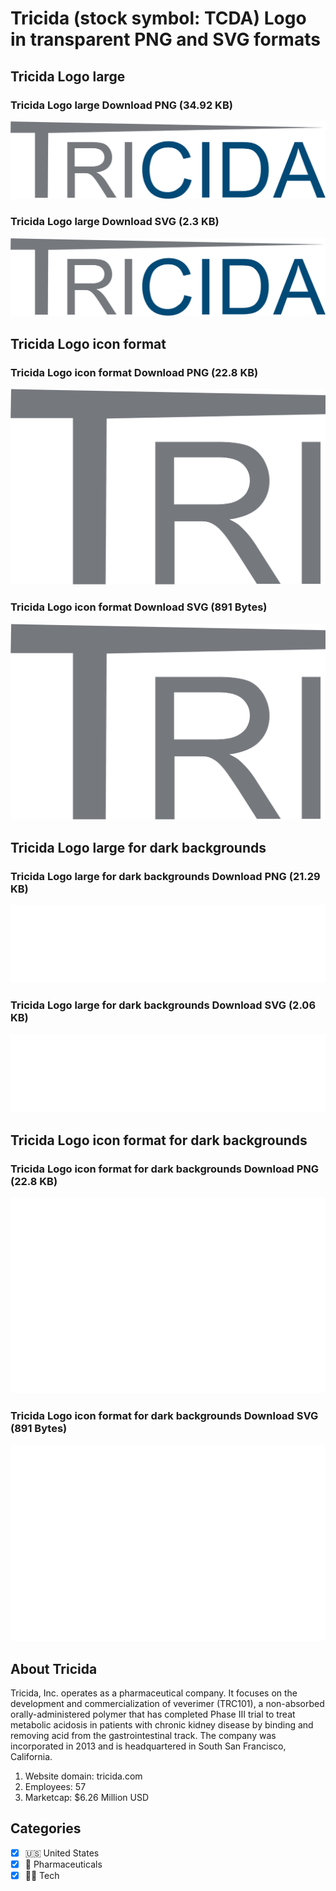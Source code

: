 # Tricida (stock symbol: TCDA) Logo in transparent PNG and SVG formats

## Tricida Logo large

### Tricida Logo large Download PNG (34.92 KB)

![Tricida Logo large Download PNG (34.92 KB)](/img/orig/TCDA_BIG-5c52edd4.png)

### Tricida Logo large Download SVG (2.3 KB)

![Tricida Logo large Download SVG (2.3 KB)](/img/orig/TCDA_BIG-0de18c68.svg)

## Tricida Logo icon format

### Tricida Logo icon format Download PNG (22.8 KB)

![Tricida Logo icon format Download PNG (22.8 KB)](/img/orig/TCDA-618d090b.png)

### Tricida Logo icon format Download SVG (891 Bytes)

![Tricida Logo icon format Download SVG (891 Bytes)](/img/orig/TCDA-16d3f7ea.svg)

## Tricida Logo large for dark backgrounds

### Tricida Logo large for dark backgrounds Download PNG (21.29 KB)

![Tricida Logo large for dark backgrounds Download PNG (21.29 KB)](/img/orig/TCDA_BIG.D-87d91774.png)

### Tricida Logo large for dark backgrounds Download SVG (2.06 KB)

![Tricida Logo large for dark backgrounds Download SVG (2.06 KB)](/img/orig/TCDA_BIG.D-6237c440.svg)

## Tricida Logo icon format for dark backgrounds

### Tricida Logo icon format for dark backgrounds Download PNG (22.8 KB)

![Tricida Logo icon format for dark backgrounds Download PNG (22.8 KB)](/img/orig/TCDA.D-0cb4328d.png)

### Tricida Logo icon format for dark backgrounds Download SVG (891 Bytes)

![Tricida Logo icon format for dark backgrounds Download SVG (891 Bytes)](/img/orig/TCDA.D-8a6d8c80.svg)

## About Tricida

Tricida, Inc. operates as a pharmaceutical company. It focuses on the development and commercialization of veverimer (TRC101), a non-absorbed orally-administered polymer that has completed Phase III trial to treat metabolic acidosis in patients with chronic kidney disease by binding and removing acid from the gastrointestinal track. The company was incorporated in 2013 and is headquartered in South San Francisco, California.

1. Website domain: tricida.com
2. Employees: 57
3. Marketcap: $6.26 Million USD


## Categories
- [x] 🇺🇸 United States
- [x] 💊 Pharmaceuticals
- [x] 👩‍💻 Tech
